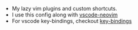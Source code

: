 - My lazy vim plugins and custom shortcuts.
- I use this config along with [vscode-neovim](https://github.com/vscode-neovim/vscode-neovim)
- For vscode key-bindings, checkout [key-bindings](./vscode_key_bindings.json)

